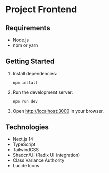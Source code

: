 # Project Frontend

## Requirements

- Node.js
- npm or yarn

## Getting Started

1. Install dependencies:

   ```bash
   npm install
   ```

2. Run the development server:

   ```bash
   npm run dev
   ```

3. Open [http://localhost:3000](http://localhost:3000) in your browser.

## Technologies

- Next.js 14
- TypeScript
- TailwindCSS
- Shadcn/UI (Radix UI integration)
- Class Variance Authority
- Lucide Icons
